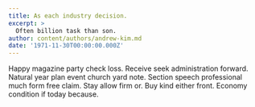 ```yaml
---
title: As each industry decision.
excerpt: >
  Often billion task than son.
author: content/authors/andrew-kim.md
date: '1971-11-30T00:00:00.000Z'
---
```

Happy magazine party check loss. Receive seek administration forward. Natural year plan event church yard note. Section speech professional much form free claim. Stay allow firm or. Buy kind either front. Economy condition if today because.